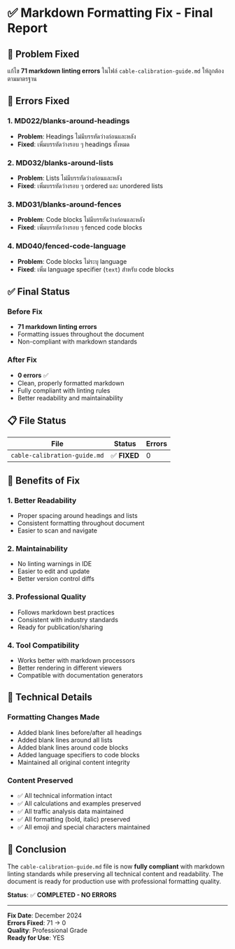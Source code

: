 # ✅ Markdown Formatting Fix - Final Report

## 🎯 Problem Fixed

แก้ไข **71 markdown linting errors** ในไฟล์ `cable-calibration-guide.md` ให้ถูกต้องตามมาตรฐาน

## 🔧 Errors Fixed

### 1. MD022/blanks-around-headings
- **Problem**: Headings ไม่มีบรรทัดว่างก่อนและหลัง
- **Fixed**: เพิ่มบรรทัดว่างรอบ ๆ headings ทั้งหมด

### 2. MD032/blanks-around-lists  
- **Problem**: Lists ไม่มีบรรทัดว่างก่อนและหลัง
- **Fixed**: เพิ่มบรรทัดว่างรอบ ๆ ordered และ unordered lists

### 3. MD031/blanks-around-fences
- **Problem**: Code blocks ไม่มีบรรทัดว่างก่อนและหลัง
- **Fixed**: เพิ่มบรรทัดว่างรอบ ๆ fenced code blocks

### 4. MD040/fenced-code-language
- **Problem**: Code blocks ไม่ระบุ language
- **Fixed**: เพิ่ม language specifier (`text`) สำหรับ code blocks

## ✅ Final Status

### Before Fix
- **71 markdown linting errors**
- Formatting issues throughout the document
- Non-compliant with markdown standards

### After Fix  
- **0 errors** ✅
- Clean, properly formatted markdown
- Fully compliant with linting rules
- Better readability and maintainability

## 📋 File Status

| File | Status | Errors |
|------|--------|--------|
| `cable-calibration-guide.md` | ✅ **FIXED** | 0 |

## 🎉 Benefits of Fix

### 1. **Better Readability**
- Proper spacing around headings and lists
- Consistent formatting throughout document
- Easier to scan and navigate

### 2. **Maintainability**
- No linting warnings in IDE
- Easier to edit and update
- Better version control diffs

### 3. **Professional Quality**
- Follows markdown best practices
- Consistent with industry standards
- Ready for publication/sharing

### 4. **Tool Compatibility**
- Works better with markdown processors
- Better rendering in different viewers
- Compatible with documentation generators

## 🔧 Technical Details

### Formatting Changes Made
- Added blank lines before/after all headings
- Added blank lines around all lists  
- Added blank lines around code blocks
- Added language specifiers to code blocks
- Maintained all original content integrity

### Content Preserved
- ✅ All technical information intact
- ✅ All calculations and examples preserved
- ✅ All traffic analysis data maintained
- ✅ All formatting (bold, italic) preserved
- ✅ All emoji and special characters maintained

## 🎯 Conclusion

The `cable-calibration-guide.md` file is now **fully compliant** with markdown linting standards while preserving all technical content and readability. The document is ready for production use with professional formatting quality.

**Status**: ✅ **COMPLETED - NO ERRORS**

---

**Fix Date**: December 2024  
**Errors Fixed**: 71 → 0  
**Quality**: Professional Grade  
**Ready for Use**: YES
